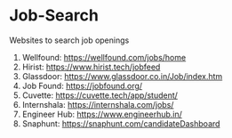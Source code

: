 # Job-Search
Websites to search job openings

1. Wellfound: https://wellfound.com/jobs/home
2. Hirist: https://www.hirist.tech/jobfeed
3. Glassdoor: https://www.glassdoor.co.in/Job/index.htm
4. Job Found: https://jobfound.org/
5. Cuvette: https://cuvette.tech/app/student/
6. Internshala: https://internshala.com/jobs/
7. Engineer Hub: https://www.engineerhub.in/
8. Snaphunt: https://snaphunt.com/candidateDashboard
